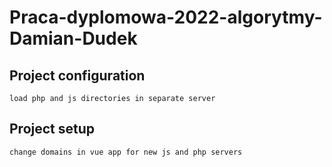 # Praca-dyplomowa-2022-algorytmy-Damian-Dudek

## Project configuration
```
load php and js directories in separate server
```

## Project setup
```
change domains in vue app for new js and php servers
```
